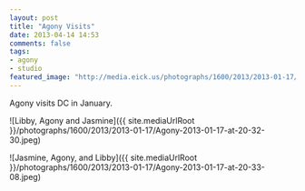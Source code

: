 ```yaml
---
layout: post
title: "Agony Visits"
date: 2013-04-14 14:53
comments: false
tags:
- agony
- studio
featured_image: "http://media.eick.us/photographs/1600/2013/2013-01-17/Agony-2013-01-17-at-20-32-30.jpeg"
---
```

Agony visits DC in January.

![Libby, Agony and Jasmine]({{ site.mediaUrlRoot }}/photographs/1600/2013/2013-01-17/Agony-2013-01-17-at-20-32-30.jpeg)

![Jasmine, Agony, and Libby]({{ site.mediaUrlRoot }}/photographs/1600/2013/2013-01-17/Agony-2013-01-17-at-20-33-08.jpeg)